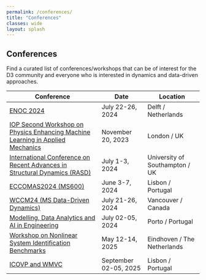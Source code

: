 ```yaml
---
permalink: /conferences/
title: "Conferences"
classes: wide
layout: splash
---
```

## Conferences

Find a curated list of conferences/workshops that can be of interest for the D3 community and everyone who is interested in dynamics and data-driven approaches.

| Conference                                                             | Date                 | Location                  |
|-------------------------------------------------------------------------|----------------------|---------------------------|
| [ENOC 2024](https://enoc24.dryfta.com/index.php)                        | July 22-26, 2024     | Delft / Netherlands       |
| [IOP Second Workshop on Physics Enhancing Machine Learning in Applied Mechanics](https://iop.eventsair.com/asm2023/) | November 20, 2023    | London / UK               |
| [International Conference on Recent Advances in Structural Dynamics (RASD)](https://www.southampton.ac.uk/rasd/index.page?) | July 1-3, 2024       | University of Southampton / UK |
| [ECCOMAS2024 (MS600)](https://eccomas2024.org/)                         | June 3-7, 2024       | Lisbon / Portugal         |
| [WCCM24 (MS Data-Driven Dynamics)](https://www.wccm2024.org/)           | July 21-26, 2024     | Vancouver / Canada        |
| [Modelling, Data Analytics and AI in Engineering](https://madeai-eng.org/) | July 02-05, 2024     | Porto / Portugal          |
| [Workshop on Nonlinear System Identification Benchmarks](https://www.nonlinearbenchmark.org/workshop) | May 12-14, 2025 | Eindhoven / The Netherlands         |
| [ICOVP and WMVC](https://www.icovp-wmvc.com)                            | September 02-05, 2025 | Lisbon / Portugal         |

